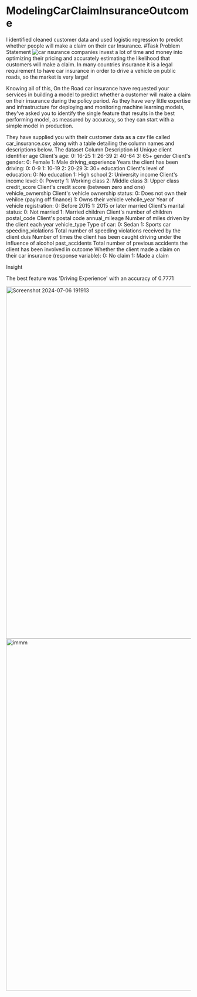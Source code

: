 # ModelingCarClaimInsuranceOutcome
I identified cleaned  customer data and used logistic regression to predict whether people will make a claim on their car Insurance.
#Task
Problem Statement
![car](https://github.com/RashidTobrazune/ModelingCarClaimInsuranceOutcome/assets/150378293/097359e9-07cc-49b8-ad70-0d0ed417dabf)
nsurance companies invest a lot of time and money into optimizing their pricing and accurately estimating the likelihood that customers will make a claim. In many countries insurance it is a legal requirement to have car insurance in order to drive a vehicle on public roads, so the market is very large!

Knowing all of this, On the Road car insurance have requested your services in building a model to predict whether a customer will make a claim on their insurance during the policy period. As they have very little expertise and infrastructure for deploying and monitoring machine learning models, they've asked you to identify the single feature that results in the best performing model, as measured by accuracy, so they can start with a simple model in production.

They have supplied you with their customer data as a csv file called car_insurance.csv, along with a table detailing the column names and descriptions below.
The dataset
Column	Description
id	Unique client identifier
age	Client's age:
0: 16-25
1: 26-39
2: 40-64
3: 65+
gender	Client's gender:
0: Female
1: Male
driving_experience	Years the client has been driving:
0: 0-9
1: 10-19
2: 20-29
3: 30+
education	Client's level of education:
0: No education
1: High school
2: University
income	Client's income level:
0: Poverty
1: Working class
2: Middle class
3: Upper class
credit_score	Client's credit score (between zero and one)
vehicle_ownership	Client's vehicle ownership status:
0: Does not own their vehilce (paying off finance)
1: Owns their vehicle
vehcile_year	Year of vehicle registration:
0: Before 2015
1: 2015 or later
married	Client's marital status:
0: Not married
1: Married
children	Client's number of children
postal_code	Client's postal code
annual_mileage	Number of miles driven by the client each year
vehicle_type	Type of car:
0: Sedan
1: Sports car
speeding_violations	Total number of speeding violations received by the client
duis	Number of times the client has been caught driving under the influence of alcohol
past_accidents	Total number of previous accidents the client has been involved in
outcome	Whether the client made a claim on their car insurance (response variable):
0: No claim
1: Made a claim

 Insight
 
 The best feature was 'Driving Experience' with an accuracy of 0.7771

<img width="960" alt="Screenshot 2024-07-06 191913" src="https://github.com/RashidTobrazune/ModelingCarClaimInsuranceOutcome/assets/150378293/e320b0bd-5387-4d61-a402-559e7e09440d">


<img width="960" alt="immm" src="https://github.com/RashidTobrazune/ModelingCarClaimInsuranceOutcome/assets/150378293/47503b5c-90be-4edc-9e7f-2bc19e019593">




